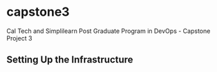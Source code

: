 # capstone3
Cal Tech and Simplilearn Post Graduate Program in DevOps - Capstone Project 3

## Setting Up the Infrastructure

